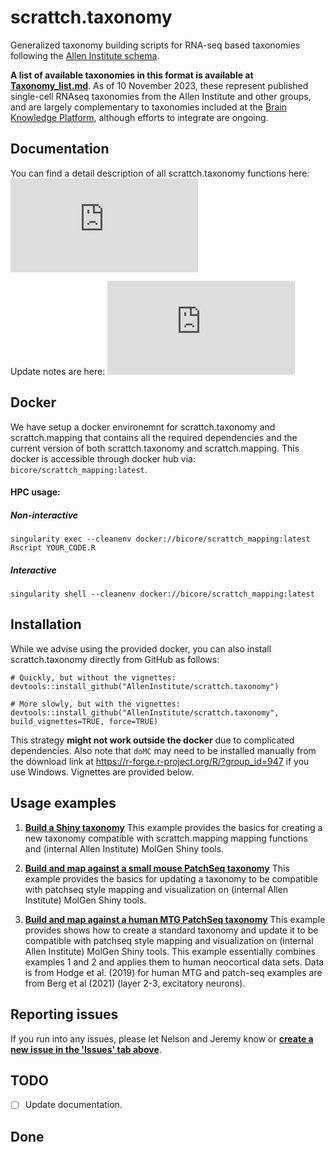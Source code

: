 # scrattch.taxonomy

Generalized taxonomy building scripts for RNA-seq based taxonomies following the [Allen Institute schema](https://github.com/AllenInstitute/scrattch.taxonomy/tree/main/schema).

**A list of available taxonomies in this format is available at [Taxonomy_list.md](https://github.com/AllenInstitute/scrattch.taxonomy/blob/main/Taxonomy_list.md)**. As of 10 November 2023, these represent published single-cell RNAseq taxonomies from the Allen Institute and other groups, and are largely complementary to taxonomies included at the [Brain Knowledge Platform](https://portal.brain-map.org/atlases-and-data/bkp), although efforts to integrate are ongoing.

## Documentation

You can find a detail description of all scrattch.taxonomy functions here: ![Documentation](https://github.com/AllenInstitute/scrattch.taxonomy/blob/main/scrattch.taxonomy_0.1.pdf)

Update notes are here: ![Versions](https://github.com/AllenInstitute/scrattch.taxonomy/blob/main/VERSIONS.md)

## Docker

We have setup a docker environemnt for scrattch.taxonomy and scrattch.mapping that contains all the required dependencies and the current version of both scrattch.taxonomy and scrattch.mapping. This docker is accessible through docker hub via: `bicore/scrattch_mapping:latest`.

#### HPC usage:

##### Non-interactive
`singularity exec --cleanenv docker://bicore/scrattch_mapping:latest Rscript YOUR_CODE.R`

##### Interactive
`singularity shell --cleanenv docker://bicore/scrattch_mapping:latest`


## Installation

While we advise using the provided docker, you can also install scrattch.taxonomy directly from GitHub as follows:

```
# Quickly, but without the vignettes:
devtools::install_github("AllenInstitute/scrattch.taxonomy")

# More slowly, but with the vignettes:
devtools::install_github("AllenInstitute/scrattch.taxonomy", build_vignettes=TRUE, force=TRUE)
```

This strategy **might not work outside the docker** due to complicated dependencies. Also note that `doMC` may need to be installed manually from the download link at https://r-forge.r-project.org/R/?group_id=947 if you use Windows. Vignettes are provided below.

## Usage examples

1. [**Build a Shiny taxonomy**](https://github.com/AllenInstitute/scrattch.taxonomy/blob/main/examples/build_taxonomy.md) This example provides the basics for creating a new taxonomy compatible with scrattch.mapping mapping functions and (internal Allen Institute) MolGen Shiny tools.

2. [**Build and map against a small mouse PatchSeq taxonomy**](https://github.com/AllenInstitute/scrattch.taxonomy/blob/main/examples/build_patchseq_taxonomy.md) This example provides the basics for updating a taxonomy to be compatible with patchseq style mapping and visualization on (internal Allen Institute) MolGen Shiny tools.

3. [**Build and map against a human MTG PatchSeq taxonomy**](https://github.com/AllenInstitute/scrattch.taxonomy/blob/main/examples/build_MTG_patchseq_taxonomy.md) This example provides shows how to create a standard taxonomy and update it to be compatible with patchseq style mapping and visualization on (internal Allen Institute) MolGen Shiny tools. This example essentially combines examples 1 and 2 and applies them to human neocortical data sets.  Data is from Hodge et al. (2019) for human MTG and patch-seq examples are from Berg et al (2021) (layer 2-3, excitatory neurons). 

## Reporting issues

If you run into any issues, please let Nelson and Jeremy know or [**create a new issue in the 'Issues' tab above**](https://github.com/AllenInstitute/scrattch-taxonomy/issues).

## TODO

- [ ] Update documentation.

## Done
